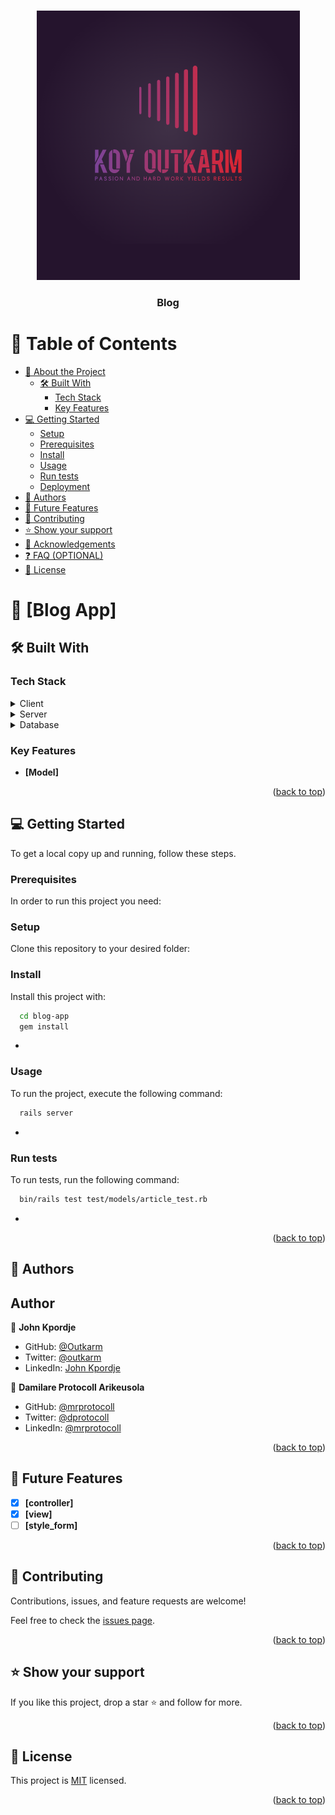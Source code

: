 <a name="readme-top"></a>

<div align="center">
  <img src="logo.PNG" alt="logo" width="auto"  height="auto" />
  <br/>

  <h3><b>Blog</b></h3>

</div>

# 📗 Table of Contents

- [📖 About the Project](#about-project)
  - [🛠 Built With](#built-with)
    - [Tech Stack](#tech-stack)
    - [Key Features](#key-features)
    <!-- - [🚀 Live Demo](#live-demo) -->
- [💻 Getting Started](#getting-started)
  - [Setup](#setup)
  - [Prerequisites](#prerequisites)
  - [Install](#install)
  - [Usage](#usage)
  - [Run tests](#run-tests)
  - [Deployment](#triangular_flag_on_post-deployment)
- [👥 Authors](#authors)
- [🔭 Future Features](#future-features)
- [🤝 Contributing](#contributing)
- [⭐️ Show your support](#support)
- [🙏 Acknowledgements](#acknowledgements)
- [❓ FAQ (OPTIONAL)](#faq)
- [📝 License](#license)

# 📖 [Blog App] <a name="about-project"></a>

<!-- **[Blog_app]** is a... -->

## 🛠 Built With <a name="built-with"></a>

### Tech Stack <a name="tech-stack"></a>

<details>
  <summary>Client</summary>
  <ul>
    <li><a href="https://reactjs.org/">React.js</a></li>
  </ul>
</details>

<details>
  <summary>Server</summary>
  <ul>
    <li><a href="https://expressjs.com/">Express.js</a></li>
  </ul>
</details>

<details>
<summary>Database</summary>
  <ul>
    <li><a href="https://www.postgresql.org/">PostgreSQL</a></li>
  </ul>
</details>

<!-- Features -->

### Key Features <a name="key-features"></a>

- **[Model]**
<!-- - **[key_feature_2]**
- **[key_feature_3]** -->

<p align="right">(<a href="#readme-top">back to top</a>)</p>

<!-- LIVE DEMO -->

<!-- ## 🚀 Live Demo <a name="live-demo"></a>

<p>...Coming Soon</p> -->
<!-- - [Live Demo Link](https://yourdeployedapplicationlink.com) -->

<!-- <p align="right">(<a href="#readme-top">back to top</a>)</p> -->

<!-- GETTING STARTED -->

## 💻 Getting Started <a name="getting-started"></a>

To get a local copy up and running, follow these steps.

### Prerequisites

In order to run this project you need:

<!--
Example command:

```sh
 gem install rails
```
 -->

### Setup

Clone this repository to your desired folder:

<!--
Example commands:

```sh
  cd my-folder
  git clone git@github.com:myaccount/my-project.git
```
--->

### Install

Install this project with:

```sh
  cd blog-app
  gem install
```

-

### Usage

To run the project, execute the following command:

```sh
  rails server
```

-

### Run tests

To run tests, run the following command:

```sh
  bin/rails test test/models/article_test.rb
```

-

<!-- ### Deployment

You can deploy this project using: -->

<!--
Example:

```sh

```
 -->

<p align="right">(<a href="#readme-top">back to top</a>)</p>

<!-- AUTHORS -->

## 👥 Authors <a name="authors"></a>

## Author

👤 **John Kpordje**

- GitHub: [@Outkarm](https://github.com/Outkarm)
- Twitter: [@outkarm](https://twitter.com/outkarm)
- LinkedIn: [John Kpordje](https://www.linkedin.com/in/john-kpordje-866749241/)

👤 **Damilare Protocoll Arikeusola**

- GitHub: [@mrprotocoll](https://github.com/mrprotocoll)
- Twitter: [@dprotocoll](https://twitter.com/dprotocoll)
- LinkedIn: [@mrprotocoll](https://www.linkedin.com/in/mrprotocoll/)
<p align="right">(<a href="#readme-top">back to top</a>)</p>

<!-- FUTURE FEATURES -->

## 🔭 Future Features <a name="future-features"></a>

- [x] **[controller]**
- [x] **[view]**
- [ ] **[style_form]**

<p align="right">(<a href="#readme-top">back to top</a>)</p>

<!-- CONTRIBUTING -->

## 🤝 Contributing <a name="contributing"></a>

Contributions, issues, and feature requests are welcome!

Feel free to check the [issues page](../../issues/).

<p align="right">(<a href="#readme-top">back to top</a>)</p>

<!-- SUPPORT -->

## ⭐️ Show your support <a name="support"></a>

If you like this project, drop a star ⭐️ and follow for more.

<p align="right">(<a href="#readme-top">back to top</a>)</p>

<!-- ACKNOWLEDGEMENTS -->

<!-- ## 🙏 Acknowledgments <a name="acknowledgements"></a>

I would like to thank  -->

<!-- <p align="right">(<a href="#readme-top">back to top</a>)</p> -->

<!-- FAQ (optional) -->

<!-- ## ❓ FAQ (OPTIONAL) <a name="faq"></a>

- **[Question_1]**

  - [Answer_1]

- **[Question_2]**

  - [Answer_2]

<p align="right">(<a href="#readme-top">back to top</a>)</p> -->

<!-- LICENSE -->

## 📝 License <a name="license"></a>

This project is [MIT](./LICENSE.md) licensed.

<p align="right">(<a href="#readme-top">back to top</a>)</p>
